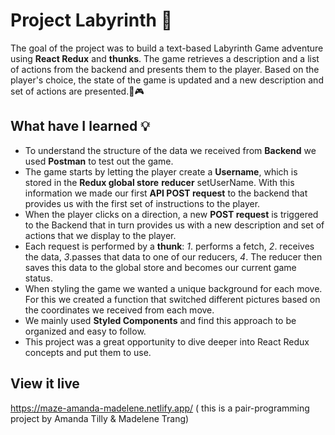 # Project Labyrinth 🗿

The goal of the project was to build a text-based Labyrinth Game adventure using **React Redux** and **thunks**. The game retrieves a description and a list of actions from the backend and presents them to the player. Based on the player's choice, the state of the game is updated and a new description and set of actions are presented.🎲🎮

## What have I learned 💡

- To understand the structure of the data we received from **Backend** we used **Postman** to test out the game.
- The game starts by letting the player create a **Username**, which is stored in the **Redux global store** **reducer** setUserName. With this information we made our first **API POST request** to the backend that provides us with the first set of instructions to the player.
- When the player clicks on a direction, a new **POST request** is triggered to the Backend that in turn provides us with a new description and set of actions that we display to the player.
- Each request is performed by a **thunk**: *1*. performs a fetch, *2*. receives the data, *3*.passes that data to one of our reducers, *4*. The reducer then saves this data to the global store and becomes our current game status.
- When styling the game we wanted a unique background for each move. For this we created a function that switched different pictures based on the coordinates we received from each move.
- We mainly used **Styled Components** and find this approach to be organized and easy to follow.
- This project was a great opportunity to dive deeper into React Redux concepts and put them to use.

## View it live

https://maze-amanda-madelene.netlify.app/ (
this is a pair-programming project by Amanda Tilly & Madelene Trang)
